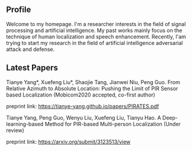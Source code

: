 ## Profile
Welcome to my homepage. I'm a researcher interests in the field of signal processing and artificial intelligence. My past works mainly focus on the technique of human localization and speech enhancement. Recently, I'am trying to start my research in the field of artificial intelligence adversarial attack and defense.

## Latest Papers 
Tianye Yang*, Xuefeng Liu*, Shaojie Tang, Jianwei Niu, Peng Guo. From Relative Azimuth to Absolute Location: Pushing the Limit of PIR Sensor based Localization (Mobicom2020 accepted, co-first author) 

preprint link: https://tianye-yang.github.io/papers/PIRATES.pdf

Tianye Yang, Peng Guo, Wenyu Liu, Xuefeng Liu, Tianyu Hao. A Deep-learning-based Method for PIR-based Multi-person Localization (Under review)

preprint link: https://arxiv.org/submit/3123513/view
